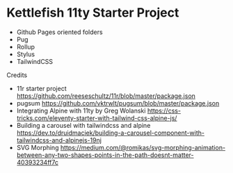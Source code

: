 # Kettlefish 11ty Starter Project

- Github Pages oriented folders
- Pug
- Rollup
- Stylus
- TailwindCSS

Credits
- 11r starter project https://github.com/reeseschultz/11r/blob/master/package.json
- pugsum https://github.com/vktrwlt/pugsum/blob/master/package.json
- Integrating Alpine with 11ty by Greg Wolanski https://css-tricks.com/eleventy-starter-with-tailwind-css-alpine-js/
- Building a carousel with tailwindcss and alpine https://dev.to/druidmaciek/building-a-carousel-component-with-tailwindcss-and-alpinejs-19nj
- SVG Morphing https://medium.com/@romikas/svg-morphing-animation-between-any-two-shapes-points-in-the-path-doesnt-matter-40393234ff7c